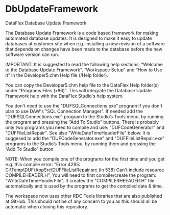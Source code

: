 # DbUpdateFramework
 DataFlex Database Update Framework

The Database Update Framework is a code based framework for making automated database updates. It is designed to make it easy to update databases at customer site when e.g. installing a new revision of a software that depends on changes have been made to the database before the new software version can run.

IMPORTANT:
It is suggested to read the following help sections; “Welcome to the Database Update Framework”, “Workspace Setup” and “How to Use It” in the Developer5.chm Help file (/Help folder).

You can copy the Developer5.chm help file to the DataFlex Help folder(s) under “Programs Files (x86)”. This will integrate the Database Update Framework help with the DataFlex Studio's help system.

You don't need to use the "DUFSQLConnections.exe" program if you don't plan to use DAW's "SQL Connection Manager". If needed add the "DUFSQLConnections.exe" program to the Studio’s Tools menu, by running the program and pressing the “Add To Studio” buttons.
There is probably only two programs you need to compile and use: "DUFCodeGenerator" and "DUFFileListRepair". See also "WriteDateTimeHeaderFile" below.
It is suggesed to add the "DUFCodeGenerator.exe" and "DUFFileListRepair.exe" programs to the Studio’s Tools menu, by running them and pressing the “Add To Studio” button.

NOTE: When you compile one of the programs for the first time and you get e.g. this compile error: "Error 4295: C:\Temp\DUF\AppSrc\DUFFileListRepair.src (ln 538) Can't include resource COMPILEHEADER.H",
      You will need to first compile/create the program: "WriteDateTimeHeaderFile". It creates the "COMPILERHEEADER.H" file automatically and is used by the programs to get the compiled date & time.

The workspace now uses other RDC Tools libraries that are also published at GitHub. This should not be of any concern to you as this should all be automatic when cloning this repository.
